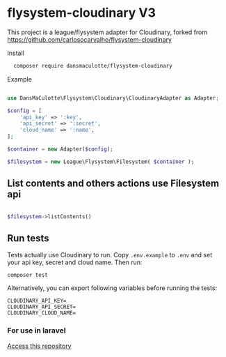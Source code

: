 # flysystem-cloudinary V3

This project is a league/flysystem adapter for Cloudinary, forked from https://github.com/carlosocarvalho/flysystem-cloudinary

Install

```bash
  composer require dansmaculotte/flysystem-cloudinary
```
Example

```php

use DansMaCulotte\Flysystem\Cloudinary\CloudinaryAdapter as Adapter;

$config = [
    'api_key' => ':key',
    'api_secret' => ':secret',
    'cloud_name' => ':name',
];

$container = new Adapter($config);

$filesystem = new League\Flysystem\Filesystem( $container );

```

## List contents and others actions use Filesystem api

```php

$filesystem->listContents()

```

## Run tests

Tests actually use Cloudinary to run. Copy `.env.example` to `.env` and set your api key, secret and cloud name. Then run:

```bas
composer test
```

Alternatively, you can export following variables before running the tests:

```
CLOUDINARY_API_KEY=
CLOUDINARY_API_SECRET=
CLOUDINARY_CLOUD_NAME=
```

### For use in laravel
<a href="https://github.com/carlosocarvalho/laravel-storage-cloudinary"> Access this repository </a>
